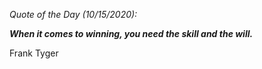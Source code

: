*Quote of the Day (10/15/2020):*

_**When it comes to winning, you need the skill and the will.**_

Frank Tyger